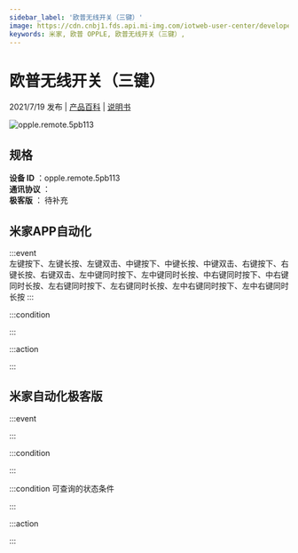 ```yaml
---
sidebar_label: '欧普无线开关（三键）'
image: https://cdn.cnbj1.fds.api.mi-img.com/iotweb-user-center/developer_16790696297311FJ1XNtA.png?GalaxyAccessKeyId=AKVGLQWBOVIRQ3XLEW&Expires=9223372036854775807&Signature=4nwVzu83AE+gsHfT+p1pnup5YXE=
keywords: 米家, 欧普 OPPLE, 欧普无线开关（三键）, 
---
```

# 欧普无线开关（三键）

2021/7/19 发布 | [产品百科](https://home.mi.com/webapp/content/baike/product/index.html?model=opple.remote.5pb113/) | [说明书](https://home.mi.com/views/introduction.html?model=opple.remote.5pb113&region=cn)

![opple.remote.5pb113](https://cdn.cnbj1.fds.api.mi-img.com/iotweb-user-center/developer_16790696297311FJ1XNtA.png?GalaxyAccessKeyId=AKVGLQWBOVIRQ3XLEW&Expires=9223372036854775807&Signature=4nwVzu83AE+gsHfT+p1pnup5YXE=)

## 规格  
> 
**设备 ID** ：opple.remote.5pb113  
**通讯协议** ：  
**极客版**  ： 待补充 


## 米家APP自动化  

:::event  
左键按下、左键长按、左键双击、中键按下、中键长按、中键双击、右键按下、右键长按、右键双击、左中键同时按下、左中键同时长按、中右键同时按下、中右键同时长按、左右键同时按下、左右键同时长按、左中右键同时按下、左中右键同时长按
:::

:::condition  

:::

:::action   

:::

## 米家自动化极客版  

:::event  

:::

:::condition  

:::

:::condition 可查询的状态条件  

:::

:::action  

:::

        
